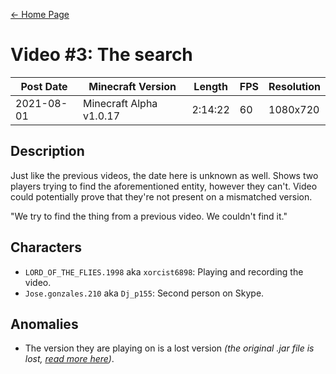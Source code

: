 [← Home Page](../README.md)

# Video #3: The search
| Post Date  | Minecraft Version             | Length  | FPS | Resolution |
| ---------  | ----------------------------- | ------- | --- | ---------- |
| 2021-08-01 | Minecraft Alpha v1.0.17 | 2:14:22 | 60  | 1080x720  |

## Description
Just like the previous videos, the date here is unknown as well.
Shows two players trying to find the aforementioned entity, however they can't.
Video could potentially prove that they're not present on a mismatched version.

"We try to find the thing from a previous video. We couldn't find it."

## Characters
* `LORD_OF_THE_FLIES.1998` aka `xorcist6898`:
  Playing and recording the video.
* `Jose.gonzales.210` aka `Dj_p155`:
  Second person on Skype.

## Anomalies
* The version they are playing on is a lost version *(the original .jar file is lost, [read more here](https://minecraft.fandom.com/wiki/Java_Edition_Alpha_v1.0.17))*.